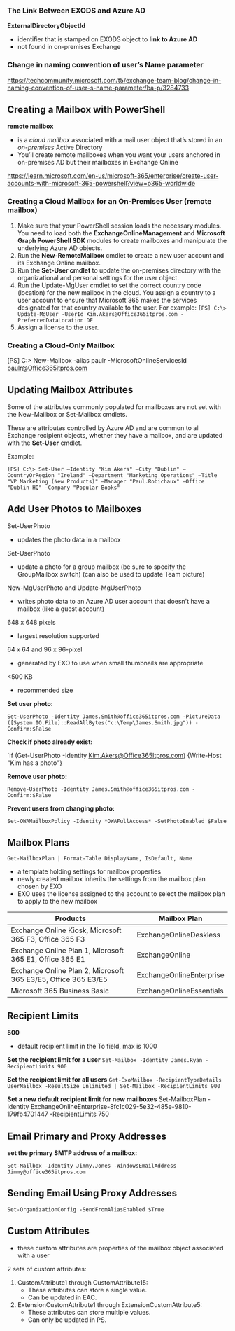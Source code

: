 
### The Link Between EXODS and Azure AD

**ExternalDirectoryObjectId**

* identifier that is stamped on EXODS object to **link to Azure AD**
* not found in on-premises Exchange

### Change in naming convention of user’s Name parameter
https://techcommunity.microsoft.com/t5/exchange-team-blog/change-in-naming-convention-of-user-s-name-parameter/ba-p/3284733


## Creating a Mailbox with PowerShell

**remote mailbox**
* is a *cloud mailbox* associated with a mail user object that’s 
stored in an *on-premises* Active Directory
* You’ll create remote mailboxes when you want your users 
anchored in on-premises AD but their mailboxes in Exchange Online

https://learn.microsoft.com/en-us/microsoft-365/enterprise/create-user-accounts-with-microsoft-365-powershell?view=o365-worldwide

### Creating a Cloud Mailbox for an On-Premises User (remote mailbox)


1. Make sure that your PowerShell session loads the necessary modules. You need to load both the **ExchangeOnlineManagement** and **Microsoft Graph PowerShell SDK** modules to create mailboxes and manipulate the underlying Azure AD objects.
2. Run the **New-RemoteMailbox** cmdlet to create a new user account and its Exchange Online mailbox.
3. Run the **Set-User cmdlet** to update the on-premises directory with the organizational and personal settings for the user object.
4. Run the Update-MgUser cmdlet to set the correct country code (location) for the new mailbox in the cloud. You assign a country to a user account to ensure that Microsoft 365 makes the services designated for that country available to the user. 
	For example:
	`[PS] C:\> Update-MgUser -UserId Kim.Akers@Office365itpros.com -PreferredDataLocation DE`
5.  Assign a license to the user.


### Creating a Cloud-Only Mailbox 

[PS] C:\> New-Mailbox -alias paulr -MicrosoftOnlineServicesId paulr@Office365itpros.com 


## Updating Mailbox Attributes

Some of the attributes commonly populated for mailboxes are not set with the New-Mailbox or Set-Mailbox cmdlets. 

These are attributes controlled by Azure AD and are common to all Exchange recipient objects,  whether they have a mailbox, and are updated with the **Set-User** cmdlet. 

Example: 

`[PS] C:\> Set-User –Identity "Kim Akers" –City "Dublin" –CountryOrRegion "Ireland" –Department "Marketing Operations" –Title "VP Marketing (New Products)" –Manager "Paul.Robichaux" –Office "Dublin HQ" –Company "Popular Books"`


## Add User Photos to Mailboxes

Set-UserPhoto 
* updates the photo data in a mailbox

Set-UserPhoto
* update a photo for a group mailbox (be sure to specify the GroupMailbox switch) (can also be used to update Team picture)

New-MgUserPhoto and Update-MgUserPhoto
* writes photo data to an Azure AD user account that doesn't have a mailbox (like a guest account)

648 x 648 pixels
* largest resolution supported

64 x 64 and 96 x 96-pixel
* generated by EXO to use when small thumbnails are appropriate

<500 KB
* recommended size

**Set user photo:**

`Set-UserPhoto -Identity James.Smith@office365itpros.com -PictureData` 
`([System.IO.File]::ReadAllBytes("c:\Temp\James.Smith.jpg")) -Confirm:$False`

**Check if photo already exist:**

`If (Get-UserPhoto -Identity Kim.Akers@Office365Itpros.com) {Write-Host "Kim has a photo"}


**Remove user photo:**

`Remove-UserPhoto -Identity James.Smith@office365itpros.com -Confirm:$False`


**Prevent users from changing photo:**

 `Set-OWAMailboxPolicy -Identity *OWAFullAccess* -SetPhotoEnabled $False`


## Mailbox Plans

`Get-MailboxPlan | Format-Table DisplayName, IsDefault, Name`

* a template holding settings for mailbox properties
* newly created mailbox inherits the settings from the mailbox plan chosen by EXO
* EXO uses the license assigned to the account to select the mailbox plan to apply to the new mailbox

| Products | Mailbox Plan |
| ---- | ---- |
| Exchange Online Kiosk, Microsoft 365 F3, Office 365 F3 | ExchangeOnlineDeskless |
| Exchange Online Plan 1, Microsoft 365 E1, Office 365 E1 | ExchangeOnline |
| Exchange Online Plan 2, Microsoft 365 E3/E5, Office 365 E3/E5 | ExchangeOnlineEnterprise |
| Microsoft 365 Business Basic | ExchangeOnlineEssentials |


## Recipient Limits

**500** 
* default recipient limit in the To field, max is 1000

**Set the recipient limit for a user**
 `Set-Mailbox -Identity James.Ryan -RecipientLimits 900`


**Set the recipient limit for all users**
`Get-ExoMailbox -RecipientTypeDetails UserMailbox -ResultSize Unlimited | Set-Mailbox -RecipientLimits 900`


**Set a new default recipient limit for new mailboxes**
Set-MailboxPlan -Identity ExchangeOnlineEnterprise-8fc1c029-5e32-485e-9810-179fb4701447 -RecipientLimits 750



## Email Primary and Proxy Addresses


**set the primary SMTP address of a mailbox:** 

`Set-Mailbox -Identity Jimmy.Jones -WindowsEmailAddress Jimmy@office365itpros.com`


## Sending Email Using Proxy Addresses

`Set-OrganizationConfig -SendFromAliasEnabled $True`



## Custom Attributes

*  these custom attributes are properties of the mailbox object associated with a user

2 sets of custom attributes:

1. CustomAttribute1 through CustomAttribute15: 
	* These attributes can store a single value. 
	* Can be updated in EAC. 
2. ExtensionCustomAttribute1 through ExtensionCustomAttribute5: 
	* These attributes can store multiple values. 
	* Can only be updated in PS. 




